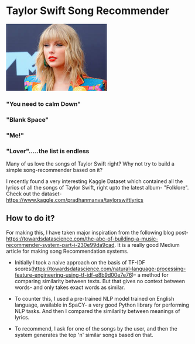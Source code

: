 # Taylor Swift Song Recommender

![Taylor Swift](taylor.jpeg)

### "You need to calm Down"
### "Blank Space"
### "Me!"
### "Lover".....the list is endless

Many of us love the songs of Taylor Swift right? Why not try to build a simple song-recommender based on it?

I recently found a very interesting Kaggle Dataset which contained all the lyrics of all the songs of Taylor Swift, right upto the latest album- "Folklore". Check out the dataset- https://www.kaggle.com/pradhanmanva/taylorswiftlyrics

## How to do it?

For making this, I have taken major inspiration from the following blog post- https://towardsdatascience.com/the-abc-of-building-a-music-recommender-system-part-i-230e99da9cad. It is a really good Medium article for making song Recommendation systems.

- Initially I took a naive approach on the basis of TF-IDF scores(https://towardsdatascience.com/natural-language-processing-feature-engineering-using-tf-idf-e8b9d00e7e76)- a method for comparing similarity between texts. But that gives no context between words- and only takes exact words as similar.

- To counter this, I used a pre-trained NLP model trained on English language, available in SpaCY- a very good Python library for performing NLP tasks. And then I compared the similarilty between meanings of lyrics.

- To recommend, I ask for one of the songs by the user, and then the system generates the top 'n' similar songs based on that.

